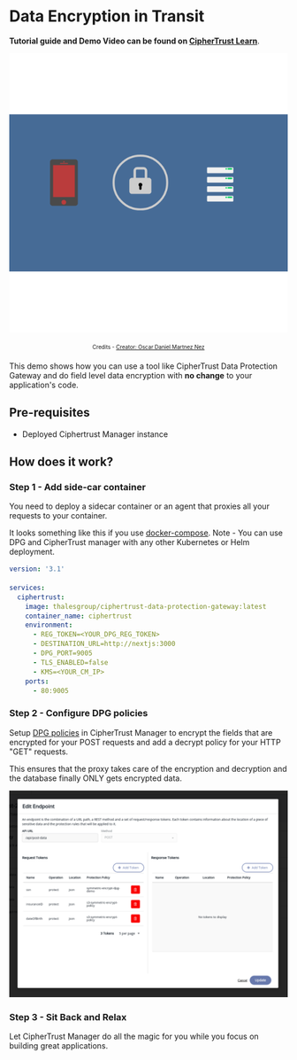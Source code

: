 # Data Encryption in Transit
**Tutorial guide and Demo Video can be found on [CipherTrust Learn](https://thalesgroup.github.io/ciphertrust/docs/connectors/data-encryption-in-transit-docker)**.

![file encryption](public/68999-file-encryption.gif)<center>
<sub><sup>Credits - [Creator: Oscar Daniel Martnez Nez](https://lottiefiles.com/68999-file-encryption)</sup></sub>
</center>

This demo shows how you can use a tool like CipherTrust Data Protection Gateway and do field level data encryption with **no change** to your application's code.

## Pre-requisites
- Deployed Ciphertrust Manager instance

## How does it work?
### Step 1 - Add side-car container
You need to deploy a sidecar container or an agent that proxies all your requests to your container.

It looks something like this if you use [docker-compose](https://docs.docker.com/compose/).
Note - You can use DPG and CipherTrust manager with any other Kubernetes or Helm deployment.
```yml
version: '3.1'

services:
  ciphertrust:
    image: thalesgroup/ciphertrust-data-protection-gateway:latest
    container_name: ciphertrust
    environment:
      - REG_TOKEN=<YOUR_DPG_REG_TOKEN>
      - DESTINATION_URL=http://nextjs:3000
      - DPG_PORT=9005
      - TLS_ENABLED=false
      - KMS=<YOUR_CM_IP>
    ports:
      - 80:9005
```

### Step 2 - Configure DPG policies
Setup [DPG policies](https://thalesdocs.com/ctp/cm/latest/admin/adp_ag/adp-prtcn-policy/create-prtcn-policy/index.html) in CipherTrust Manager to encrypt the fields that are encrypted for your POST requests and add a decrypt policy for your HTTP "GET" requests.

This ensures that the proxy takes care of the encryption and decryption and the database finally ONLY gets encrypted data.

![dpg policy example](./dpg-policy.png)

### Step 3 - Sit Back and Relax
Let CipherTrust Manager do all the magic for you while you focus on building great applications.
